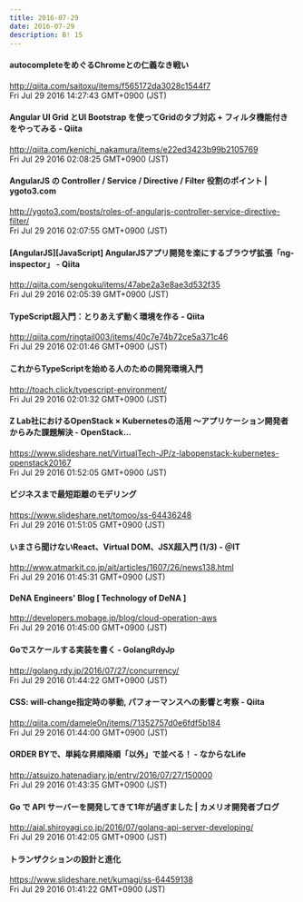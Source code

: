 ```yaml
---
title: 2016-07-29
date: 2016-07-29
description: B! 15
---
```


#### autocompleteをめぐるChromeとの仁義なき戦い
http://qiita.com/saitoxu/items/f565172da3028c1544f7<br>
Fri Jul 29 2016 14:27:43 GMT+0900 (JST)<br>


#### Angular UI Grid とUI Bootstrap を使ってGridのタブ対応 + フィルタ機能付き をやってみる - Qiita
http://qiita.com/kenichi_nakamura/items/e22ed3423b99b2105769<br>
Fri Jul 29 2016 02:08:25 GMT+0900 (JST)<br>


#### AngularJS の Controller / Service / Directive / Filter 役割のポイント | ygoto3.com
http://ygoto3.com/posts/roles-of-angularjs-controller-service-directive-filter/<br>
Fri Jul 29 2016 02:07:55 GMT+0900 (JST)<br>


#### [AngularJS][JavaScript] AngularJSアプリ開発を楽にするブラウザ拡張「ng-inspector」 - Qiita
http://qiita.com/sengoku/items/47abe2a3e8ae3d532f35<br>
Fri Jul 29 2016 02:05:39 GMT+0900 (JST)<br>


#### TypeScript超入門：とりあえず動く環境を作る - Qiita
http://qiita.com/ringtail003/items/40c7e74b72ce5a371c46<br>
Fri Jul 29 2016 02:01:46 GMT+0900 (JST)<br>


#### これからTypeScriptを始める人のための開発環境入門
http://toach.click/typescript-environment/<br>
Fri Jul 29 2016 02:01:32 GMT+0900 (JST)<br>


#### Z Lab社におけるOpenStack × Kubernetesの活用 〜アプリケーション開発者からみた課題解決  - OpenStack…
https://www.slideshare.net/VirtualTech-JP/z-labopenstack-kubernetes-openstack20167<br>
Fri Jul 29 2016 01:52:05 GMT+0900 (JST)<br>


#### ビジネスまで最短距離のモデリング
https://www.slideshare.net/tomoo/ss-64436248<br>
Fri Jul 29 2016 01:51:05 GMT+0900 (JST)<br>


####  いまさら聞けないReact、Virtual DOM、JSX超入門 (1/3) - ＠IT
http://www.atmarkit.co.jp/ait/articles/1607/26/news138.html<br>
Fri Jul 29 2016 01:45:31 GMT+0900 (JST)<br>


#### DeNA Engineers' Blog [ Technology of DeNA ]
http://developers.mobage.jp/blog/cloud-operation-aws<br>
Fri Jul 29 2016 01:45:00 GMT+0900 (JST)<br>


#### Goでスケールする実装を書く - GolangRdyJp
http://golang.rdy.jp/2016/07/27/concurrency/<br>
Fri Jul 29 2016 01:44:22 GMT+0900 (JST)<br>


#### CSS: will-change指定時の挙動, パフォーマンスへの影響と考察 - Qiita
http://qiita.com/damele0n/items/71352757d0e6fdf5b184<br>
Fri Jul 29 2016 01:44:00 GMT+0900 (JST)<br>


#### ORDER BYで、単純な昇順降順「以外」で並べる！ - なからなLife
http://atsuizo.hatenadiary.jp/entry/2016/07/27/150000<br>
Fri Jul 29 2016 01:43:35 GMT+0900 (JST)<br>


#### Go で API サーバーを開発してきて1年が過ぎました | カメリオ開発者ブログ
http://aial.shiroyagi.co.jp/2016/07/golang-api-server-developing/<br>
Fri Jul 29 2016 01:42:05 GMT+0900 (JST)<br>


#### トランザクションの設計と進化
https://www.slideshare.net/kumagi/ss-64459138<br>
Fri Jul 29 2016 01:41:22 GMT+0900 (JST)<br>


